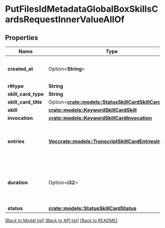 # PutFilesIdMetadataGlobalBoxSkillsCardsRequestInnerValueAllOf

## Properties

Name | Type | Description | Notes
------------ | ------------- | ------------- | -------------
**created_at** | Option<**String**> | The optional date and time this card was created at. | [optional]
**r#type** | **String** | `skill_card` | 
**skill_card_type** | **String** | `status` | 
**skill_card_title** | Option<[**crate::models::StatusSkillCardSkillCardTitle**](StatusSkillCard_skill_card_title.md)> |  | [optional]
**skill** | [**crate::models::KeywordSkillCardSkill**](KeywordSkillCard_skill.md) |  | 
**invocation** | [**crate::models::KeywordSkillCardInvocation**](KeywordSkillCard_invocation.md) |  | 
**entries** | [**Vec<crate::models::TranscriptSkillCardEntriesInner>**](TranscriptSkillCard_entries_inner.md) | An list of entries for the card. This represents the individual entries of the transcription. | 
**duration** | Option<**i32**> | An optional total duration in seconds.  Used with a `skill_card_type` of `transcript` or `timeline`. | [optional]
**status** | [**crate::models::StatusSkillCardStatus**](StatusSkillCard_status.md) |  | 

[[Back to Model list]](../README.md#documentation-for-models) [[Back to API list]](../README.md#documentation-for-api-endpoints) [[Back to README]](../README.md)


